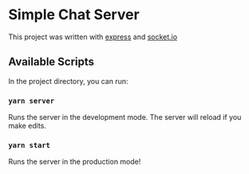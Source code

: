 # Simple Chat Server

This project was written with [express](https://expressjs.com/) and [socket.io](https://socket.io/)

## Available Scripts

In the project directory, you can run:

### `yarn server`

Runs the server in the development mode.
The server will reload if you make edits.

### `yarn start`

Runs the server in the production mode!
